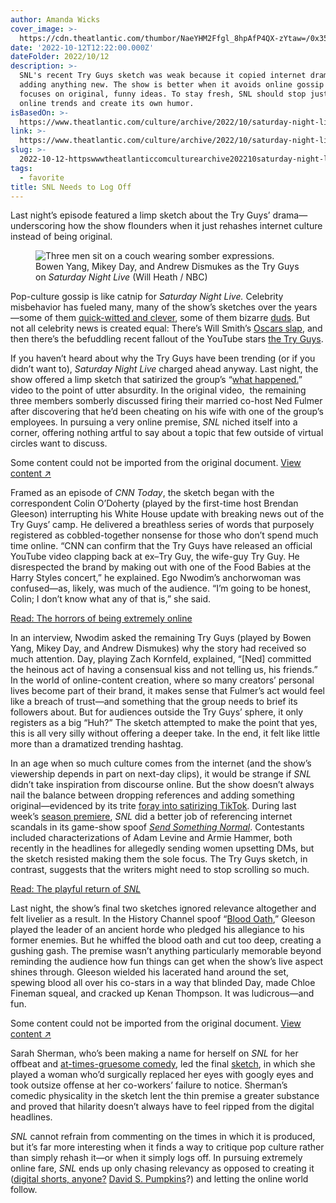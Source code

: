 ```yaml
---
author: Amanda Wicks
cover_image: >-
  https://cdn.theatlantic.com/thumbor/NaeYHM2Ffgl_8hpAfP4QX-zYtaw=/0x35:1000x598/960x540/media/img/mt/2022/10/NUP_199355_00022/original.jpg
date: '2022-10-12T12:22:00.000Z'
dateFolder: 2022/10/12
description: >-
  SNL's recent Try Guys sketch was weak because it copied internet drama without
  adding anything new. The show is better when it avoids online gossip and
  focuses on original, funny ideas. To stay fresh, SNL should stop just chasing
  online trends and create its own humor.
isBasedOn: >-
  https://www.theatlantic.com/culture/archive/2022/10/saturday-night-live-try-guys-sketch-internet-extremely-online/671694/
link: >-
  https://www.theatlantic.com/culture/archive/2022/10/saturday-night-live-try-guys-sketch-internet-extremely-online/671694/
slug: >-
  2022-10-12-httpswwwtheatlanticcomculturearchive202210saturday-night-live-try-guys-sketch-internet-extremely-online671694
tags:
  - favorite
title: SNL Needs to Log Off
---
```

<html><body><div>Last night’s episode featured a limp sketch about the Try Guys’ drama—underscoring how the show flounders when it just rehashes internet culture instead of being original.</div><figure><img alt="Three men sit on a couch wearing somber expressions." src="https://cdn.theatlantic.com/thumbor/NaeYHM2Ffgl_8hpAfP4QX-zYtaw=/0x35:1000x598/960x540/media/img/mt/2022/10/NUP_199355_00022/original.jpg"/><figcaption>Bowen Yang, Mikey Day, and Andrew Dismukes as the Try Guys on <em>Saturday Night Live</em> (Will Heath / NBC)</figcaption></figure><p>Pop-culture gossip is like catnip for <em>Saturday Night Live. </em>Celebrity misbehavior has fueled many, many of the show’s sketches over the years—some of them <a href="https://youtu.be/ELXbZsYHhpQ">quick-witted and clever</a>, some of them bizarre <a href="https://youtu.be/nTRng89HjJw">duds</a>. But not all celebrity news is created equal: There’s Will Smith’s <a href="https://www.theatlantic.com/culture/archive/2022/03/will-smith-slap-chris-rock-oscars/629405/">Oscars slap</a>, and then there’s the befuddling recent fallout of the YouTube stars <a href="https://www.youtube.com/c/tryguys">the Try Guys</a>.</p><p>If you haven’t heard about why the Try Guys have been trending (or if you didn’t want to), <em>Saturday Night Live </em>charged ahead anyway. Last night, the show offered a limp sketch that satirized the group’s “<a href="https://www.youtube.com/watch?v=t6fIp7mMJ90&amp;ab_channel=TheTryGuys">what happened.</a>” video to the point of utter absurdity. In the original video,  the remaining three members somberly discussed firing their married co-host Ned Fulmer after discovering that he’d been cheating on his wife with one of the group’s employees. In pursuing a very online premise, <em>SNL </em>niched itself into a corner, offering nothing artful to say about a topic that few outside of virtual circles want to discuss.</p><p class="rw-outer-content"><span>Some content could not be imported from the original document.</span> <a href="https://www.theatlantic.com/culture/archive/2022/10/saturday-night-live-try-guys-sketch-internet-extremely-online/671694/">View content ↗ </a></p><p>Framed as an episode of <em>CNN Today</em>, the sketch began with the correspondent Colin O’Doherty (played by the first-time host Brendan Gleeson) interrupting his White House update with breaking news out of the Try Guys’ camp. He delivered a breathless series of words that purposely registered as cobbled-together nonsense for those who don’t spend much time online. “CNN can confirm that the Try Guys have released an official YouTube video clapping back at ex–Try Guy, the wife-guy Try Guy. He disrespected the brand by making out with one of the Food Babies at the Harry Styles concert,” he explained. Ego Nwodim’s anchorwoman was confused—as, likely, was much of the audience. “I’m going to be honest, Colin; I don’t know what any of that is,” she said.</p><p><a href="https://www.theatlantic.com/culture/archive/2022/08/influencer-culture-social-media-satire-not-okay-movie/671052/">Read: The horrors of being extremely online</a></p><p>In an interview, Nwodim asked the remaining Try Guys (played by Bowen Yang, Mikey Day, and Andrew Dismukes) why the story had received so much attention. Day, playing Zach Kornfeld, explained, “[Ned] committed the heinous act of having a consensual kiss and not telling us, his friends.” In the world of online-content creation, where so many creators’ personal lives become part of their brand, it makes sense that Fulmer’s act would feel like a breach of trust—and something that the group needs to brief its followers about. But for audiences outside the Try Guys’ sphere, it only registers as a big “Huh?” The sketch attempted to make the point that yes, this is all very silly without offering a deeper take. In the end, it felt like little more than a dramatized trending hashtag.</p><p>In an age when so much culture comes from the internet (and the show’s viewership depends in part on next-day clips), it would be strange if <em>SNL </em>didn’t take inspiration from discourse online. But the show doesn’t always nail the balance between dropping references and adding something original—evidenced by its trite <a href="https://www.theatlantic.com/culture/archive/2022/04/saturday-night-live-lizzo-tiktok/629591/">foray into satirizing TikTok</a>. During last week’s <a href="https://www.theatlantic.com/culture/archive/2022/10/the-playful-return-of-snl/671632/">season premiere</a>, <em>SNL</em> did a better job of referencing internet scandals in its game-show spoof <a href="https://www.youtube.com/watch?v=ZxJKLkcG114&amp;t=70s&amp;ab_channel=SaturdayNightLive"><em>Send Something Normal</em></a>. Contestants included characterizations of Adam Levine and Armie Hammer, both recently in the headlines for allegedly sending women upsetting DMs, but the sketch resisted making them the sole focus. The Try Guys sketch, in contrast, suggests that the writers might need to stop scrolling so much.</p><p><a href="https://www.theatlantic.com/culture/archive/2022/10/the-playful-return-of-snl/671632/">Read: The playful return of <em>SNL</em></a></p><p>Last night, the show’s final two sketches ignored relevance altogether and felt livelier as a result. In the History Channel spoof “<a href="https://youtu.be/sAeKI85ctj0">Blood Oath</a>,” Gleeson played the leader of an ancient horde who pledged his allegiance to his former enemies. But he whiffed the blood oath and cut too deep, creating a gushing gash. The premise wasn’t anything particularly memorable beyond reminding the audience how fun things can get when the show’s live aspect shines through. Gleeson wielded his lacerated hand around the set, spewing blood all over his co-stars in a way that blinded Day, made Chloe Fineman squeal, and cracked up Kenan Thompson. It was ludicrous—and fun.</p><p class="rw-outer-content"><span>Some content could not be imported from the original document.</span> <a href="https://www.theatlantic.com/culture/archive/2022/10/saturday-night-live-try-guys-sketch-internet-extremely-online/671694/">View content ↗ </a></p><p>Sarah Sherman, who’s been making a name for herself on <em>SNL</em> for her offbeat and <a href="https://www.theatlantic.com/culture/archive/2022/03/snl-changes-subject-war-meatballs/626572/">at-times-gruesome comedy</a>, led the final <a href="https://youtu.be/jDF6SuYmqBM">sketch</a>, in which she played a woman who’d surgically replaced her eyes with googly eyes and took outsize offense at her co-workers’ failure to notice. Sherman’s comedic physicality in the sketch lent the thin premise a greater substance and proved that hilarity doesn’t always have to feel ripped from the digital headlines.</p><p><em>SNL</em> cannot refrain from commenting on the times in which it is produced, but it’s far more interesting when it finds a way to critique pop culture rather than simply rehash it—or when it simply logs off. In pursuing extremely online fare,<em> SNL</em> ends up only chasing relevancy as opposed to creating it (<a href="http://www.youtube.com/watch?v=sRhTeaa_B98&amp;ab_channel=SaturdayNightLive">d</a><a href="https://www.youtube.com/watch?v=sRhTeaa_B98&amp;ab_channel=SaturdayNightLive">igital shorts, anyone?</a> <a href="https://www.youtube.com/watch?v=rS00xWnqwvI&amp;ab_channel=SaturdayNightLive">David S. Pumpkins</a>?) and letting the online world follow.</p></body></html>

